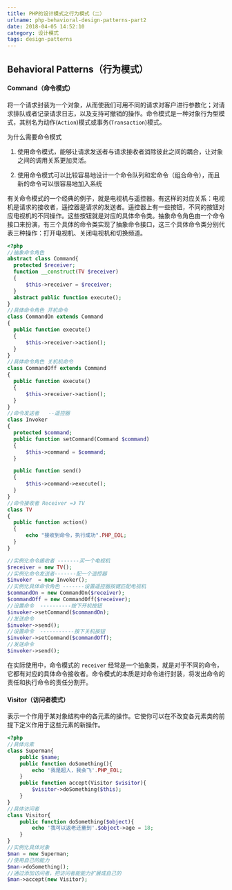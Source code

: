 ```yaml
---
title: PHP的设计模式之行为模式（二）
urlname: php-behavioral-design-patterns-part2
date: 2018-04-05 14:52:10
category: 设计模式
tags: design-patterns
---
```


## Behavioral Patterns（行为模式）
#### Command（命令模式）
将一个请求封装为一个对象，从而使我们可用不同的请求对客户进行参数化；对请求排队或者记录请求日志，以及支持可撤销的操作。命令模式是一种对象行为型模式，其别名为动作(`Action`)模式或事务(`Transaction`)模式。

为什么需要命令模式

1. 使用命令模式，能够让请求发送者与请求接收者消除彼此之间的耦合，让对象之间的调用关系更加灵活。

2. 使用命令模式可以比较容易地设计一个命令队列和宏命令（组合命令），而且新的命令可以很容易地加入系统

有关命令模式的一个经典的例子，就是电视机与遥控器。有这样的对应关系：电视机是请求的接收者，遥控器是请求的发送者。遥控器上有一些按钮，不同的按钮对应电视机的不同操作。这些按钮就是对应的具体命令类。抽象命令角色由一个命令接口来扮演，有三个具体的命令类实现了抽象命令接口，这三个具体命令类分别代表三种操作：打开电视机、关闭电视机和切换频道。
<!-- more -->
```php
<?php
//抽象命令角色
abstract class Command{
  protected $receiver;
  function __construct(TV $receiver)
  {
      $this->receiver = $receiver;
  }
  abstract public function execute();
}
//具体命令角色 开机命令
class CommandOn extends Command
{
  public function execute()
  {
      $this->receiver->action();
  }
}
//具体命令角色 关机机命令
class CommandOff extends Command
{
  public function execute()
  {
      $this->receiver->action();
  }
}
//命令发送者   --遥控器
class Invoker
{
  protected $command;
  public function setCommand(Command $command)
  {
      $this->command = $command;
  }

  public function send()
  {
      $this->command->execute();
  }
}
//命令接收者 Receiver =》 TV
class TV
{
  public function action()
  {
      echo "接收到命令，执行成功".PHP_EOL;
  }
}

//实例化命令接收者 -------买一个电视机
$receiver = new TV();
//实例化命令发送者-------配一个遥控器
$invoker  = new Invoker();
//实例化具体命令角色 -------设置遥控器按键匹配电视机
$commandOn = new CommandOn($receiver);
$commandOff = new CommandOff($receiver);
//设置命令  ----------按下开机按钮
$invoker->setCommand($commandOn);
//发送命令
$invoker->send();
//设置命令  -----------按下关机按钮
$invoker->setCommand($commandOff);
//发送命令
$invoker->send();
```
在实际使用中，命令模式的 `receiver` 经常是一个抽象类，就是对于不同的命令，它都有对应的具体命令接收者。命令模式的本质是对命令进行封装，将发出命令的责任和执行命令的责任分割开。

#### Visitor（访问者模式）
表示一个作用于某对象结构中的各元素的操作。它使你可以在不改变各元素类的前提下定义作用于这些元素的新操作。
```php
<?php
//具体元素
class Superman{
    public $name;
    public function doSomething(){
        echo '我是超人，我会飞'.PHP_EOL;
    }
    public function accept(Visitor $visitor){
        $visitor->doSomething($this);
    }
}
//具体访问者
class Visitor{
    public function doSomething($object){
        echo '我可以返老还童到'.$object->age = 18;
    }
}
//实例化具体对象
$man = new Superman;
//使用自己的能力
$man->doSomething();
//通过添加访问者，把访问者能能力扩展成自己的
$man->accept(new Visitor);
```

